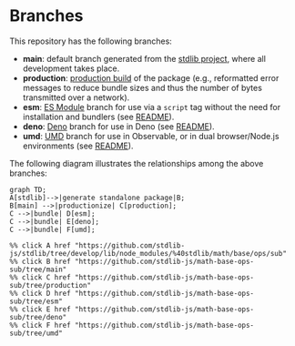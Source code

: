 <!--

@license Apache-2.0

Copyright (c) 2022 The Stdlib Authors.

Licensed under the Apache License, Version 2.0 (the "License");
you may not use this file except in compliance with the License.
You may obtain a copy of the License at

    http://www.apache.org/licenses/LICENSE-2.0

Unless required by applicable law or agreed to in writing, software
distributed under the License is distributed on an "AS IS" BASIS,
WITHOUT WARRANTIES OR CONDITIONS OF ANY KIND, either express or implied.
See the License for the specific language governing permissions and
limitations under the License.

-->

# Branches

This repository has the following branches:

-   **main**: default branch generated from the [stdlib project][stdlib-url], where all development takes place.
-   **production**: [production build][production-url] of the package (e.g., reformatted error messages to reduce bundle sizes and thus the number of bytes transmitted over a network).
-   **esm**: [ES Module][esm-url] branch for use via a `script` tag without the need for installation and bundlers (see [README][esm-readme]).
-   **deno**: [Deno][deno-url] branch for use in Deno (see [README][deno-readme]).
-   **umd**: [UMD][umd-url] branch for use in Observable, or in dual browser/Node.js environments (see [README][umd-readme]).

The following diagram illustrates the relationships among the above branches:

```mermaid
graph TD;
A[stdlib]-->|generate standalone package|B;
B[main] -->|productionize| C[production];
C -->|bundle| D[esm];
C -->|bundle| E[deno];
C -->|bundle| F[umd];

%% click A href "https://github.com/stdlib-js/stdlib/tree/develop/lib/node_modules/%40stdlib/math/base/ops/sub"
%% click B href "https://github.com/stdlib-js/math-base-ops-sub/tree/main"
%% click C href "https://github.com/stdlib-js/math-base-ops-sub/tree/production"
%% click D href "https://github.com/stdlib-js/math-base-ops-sub/tree/esm"
%% click E href "https://github.com/stdlib-js/math-base-ops-sub/tree/deno"
%% click F href "https://github.com/stdlib-js/math-base-ops-sub/tree/umd"
```

[stdlib-url]: https://github.com/stdlib-js/stdlib/tree/develop/lib/node_modules/%40stdlib/math/base/ops/sub
[production-url]: https://github.com/stdlib-js/math-base-ops-sub/tree/production
[deno-url]: https://github.com/stdlib-js/math-base-ops-sub/tree/deno
[deno-readme]: https://github.com/stdlib-js/math-base-ops-sub/blob/deno/README.md
[umd-url]: https://github.com/stdlib-js/math-base-ops-sub/tree/umd
[umd-readme]: https://github.com/stdlib-js/math-base-ops-sub/blob/umd/README.md
[esm-url]: https://github.com/stdlib-js/math-base-ops-sub/tree/esm
[esm-readme]: https://github.com/stdlib-js/math-base-ops-sub/blob/esm/README.md